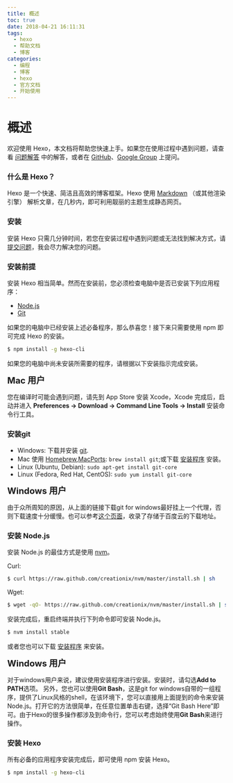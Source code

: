 ```yaml
---
title: 概述
toc: true
date: 2018-04-21 16:11:31
tags: 
  - hexo
  - 帮助文档
  - 博客
categories:
  - 编程
  - 博客
  - hexo
  - 官方文档
  - 开始使用
---
```


# 概述

欢迎使用 Hexo，本文档将帮助您快速上手。如果您在使用过程中遇到问题，请查看 [问题解答](https://hexo.io/zh-cn/docs/troubleshooting.html) 中的解答，或者在 [GitHub](https://github.com/hexojs/hexo/issues)、[Google Group](https://groups.google.com/forum/#!forum/hexo) 上提问。

### 什么是 Hexo？

Hexo 是一个快速、简洁且高效的博客框架。Hexo 使用 [Markdown](https://daringfireball.net/projects/markdown/) （或其他渲染引擎） 解析文章，在几秒内，即可利用靓丽的主题生成静态网页。

### 安装

安装 Hexo 只需几分钟时间，若您在安装过程中遇到问题或无法找到解决方式，请[提交问题](https://github.com/hexojs/hexo/issues)，我会尽力解决您的问题。

### 安装前提

安装 Hexo 相当简单。然而在安装前，您必须检查电脑中是否已安装下列应用程序：

* [Node.js](https://nodejs.org/en/)
* [Git](https://git-scm.com/)

如果您的电脑中已经安装上述必备程序，那么恭喜您！接下来只需要使用 npm 即可完成 Hexo 的安装。
```bash
$ npm install -g hexo-cli
```
如果您的电脑中尚未安装所需要的程序，请根据以下安装指示完成安装。

<div class="bs-callout bs-callout-danger"><strong class="note-title" style="font-size:20px">Mac 用户</strong>

您在编译时可能会遇到问题，请先到 App Store 安装 Xcode，Xcode 完成后，启动并进入 **Preferences -> Download -> Command Line Tools -> Install** 安装命令行工具。
</div>

### 安装git

- Windows: 下载并安装 [git](https://git-scm.com/download/win).
- Mac 使用 [Homebrew](http://mxcl.github.com/homebrew/),[MacPorts](http://www.macports.org/): `brew install git`;或下载 [安装程序](http://sourceforge.net/projects/git-osx-installer/) 安装。
- Linux (Ubuntu, Debian): `sudo apt-get install git-core`
- Linux (Fedora, Red Hat, CentOS): `sudo yum install git-core`

<div class="bs-callout bs-callout-danger"> <Strong class="note-title" style="font-size:20px">Windows 用户</strong> 

由于众所周知的原因，从上面的链接下载git for windows最好挂上一个代理，否则下载速度十分缓慢。也可以参考[这个页面](https://github.com/waylau/git-for-win)，收录了存储于百度云的下载地址。</div>

### 安装 Node.js
安装 Node.js 的最佳方式是使用 [nvm](https://github.com/creationix/nvm)。

Curl:

```bash
$ curl https://raw.github.com/creationix/nvm/master/install.sh | sh
```

Wget:

```bash
$ wget -qO- https://raw.github.com/creationix/nvm/master/install.sh | sh
```

安装完成后，重启终端并执行下列命令即可安装 Node.js。

```bash
$ nvm install stable
```

或者您也可以下载 [安装程序](http://nodejs.org/) 来安装。

<div class="bs-callout bs-callout-danger"> <Strong class="note-title" style="font-size:20px">Windows 用户</strong> 

对于windows用户来说，建议使用安装程序进行安装。安装时，请勾选**Add to PATH**选项。
另外，您也可以使用**Git Bash**，这是git for windows自带的一组程序，提供了Linux风格的shell，在该环境下，您可以直接用上面提到的命令来安装Node.js。打开它的方法很简单，在任意位置单击右键，选择“Git Bash Here”即可。由于Hexo的很多操作都涉及到命令行，您可以考虑始终使用**Git Bash**来进行操作。</div>

### 安装 Hexo

所有必备的应用程序安装完成后，即可使用 npm 安装 Hexo。

```bash
$ npm install -g hexo-cli
```